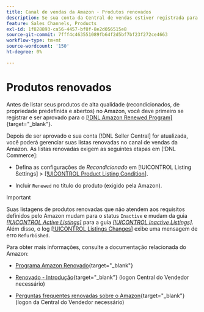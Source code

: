 ```yaml
---
title: Canal de vendas da Amazon - Produtos renovados
description: Se sua conta da Central de vendas estiver registrada para o Programa renovado, você poderá gerenciar suas listas renovadas no Amazon Sales Channel.
feature: Sales Channels, Products
exl-id: 1f828893-ca56-4457-bf8f-8e2d056515e8
source-git-commit: 7fff4c463551089fb64f2d5bf7bf23f272ce4663
workflow-type: tm+mt
source-wordcount: '150'
ht-degree: 0%

---
```


# Produtos renovados

Antes de listar seus produtos de alta qualidade (recondicionados, de propriedade predefinida e abertos) no Amazon, você deve primeiro se registrar e ser aprovado para o [[!DNL Amazon Renewed Program]](https://sell.amazon.com/programs/renewed.html){target="_blank"}.

Depois de ser aprovado e sua conta [!DNL Seller Central] for atualizada, você poderá gerenciar suas listas renovadas no canal de vendas da Amazon. As listas renovadas exigem as seguintes etapas em [!DNL Commerce]:

- Defina as configurações de _Recondicionado_ em [!UICONTROL Listing Settings] > [[!UICONTROL Product Listing Condition]](./product-listing-condition.md).

- Incluir `Renewed` no título do produto (exigido pela Amazon).

>[!IMPORTANT]
>
>Suas listagens de produtos renovadas que não atendem aos requisitos definidos pelo Amazon mudam para o status `Inactive` e mudam da guia *[[!UICONTROL Active Listings]](./active-listings.md)* para a guia *[[!UICONTROL Inactive Listings]](./inactive-listings.md)*. Além disso, o log [[!UICONTROL Listings Changes]](./listing-changes-log.md) exibe uma mensagem de erro `Refurbished`.

Para obter mais informações, consulte a documentação relacionada do Amazon:

- [Programa Amazon Renovado](https://sell.amazon.com/programs/renewed.html){target="_blank"}

- [Renovado - Introdução](https://sellercentral.amazon.com/gp/help/help.html/?itemID=201648580){target="_blank"} (logon Central do Vendedor necessário)

- [Perguntas frequentes renovadas sobre o Amazon](https://sellercentral.amazon.com/gp/help/help.html?itemID=202190060){target="_blank"} (logon da Central do Vendedor necessário)
